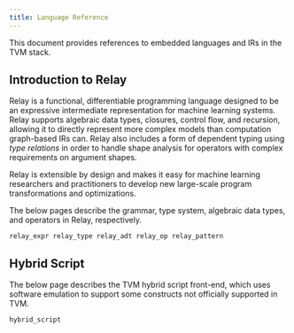 ```yaml
---
title: Language Reference
---
```


This document provides references to embedded languages and IRs in the
TVM stack.

## Introduction to Relay

Relay is a functional, differentiable programming language designed to
be an expressive intermediate representation for machine learning
systems. Relay supports algebraic data types, closures, control flow,
and recursion, allowing it to directly represent more complex models
than computation graph-based IRs can. Relay also includes a form of
dependent typing using *type relations* in order to handle shape
analysis for operators with complex requirements on argument shapes.

Relay is extensible by design and makes it easy for machine learning
researchers and practitioners to develop new large-scale program
transformations and optimizations.

The below pages describe the grammar, type system, algebraic data types,
and operators in Relay, respectively.

```
relay_expr relay_type relay_adt relay_op relay_pattern
```

## Hybrid Script

The below page describes the TVM hybrid script front-end, which uses
software emulation to support some constructs not officially supported
in TVM.

```
hybrid_script
```
